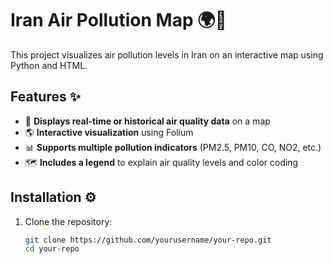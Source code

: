 # Iran Air Pollution Map 🌍💨

This project visualizes air pollution levels in Iran on an interactive map using Python and HTML.

## Features ✨
- 📍 **Displays real-time or historical air quality data** on a map  
- 🌎 **Interactive visualization** using Folium  
- 📊 **Supports multiple pollution indicators** (PM2.5, PM10, CO, NO2, etc.)  
- 🗺️ **Includes a legend** to explain air quality levels and color coding  

## Installation ⚙️
1. Clone the repository:
   ```bash
   git clone https://github.com/yourusername/your-repo.git
   cd your-repo
